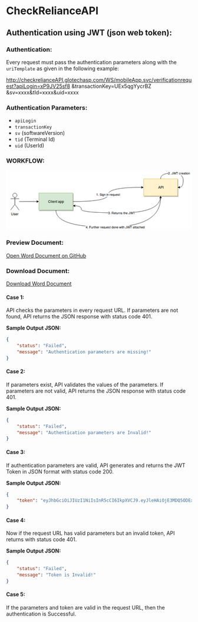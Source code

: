 # CheckRelianceAPI

## Authentication using JWT (json web token):

### Authentication:
Every request must pass the authentication parameters along with the `uriTemplate` as given in the following example:


http://checkrelianceAPI.glotechasp.com/WS/mobileApp.svc/verificationrequest?apiLogin=xP9JV25sf8 &transactionKey=UEx5qgYycrBZ &sv=xxxx&tId=xxxx&uid=xxxx


### Authentication Parameters:
- `apiLogin`
- `transactionKey`
- `sv` (softwareVersion)
- `tid` (Terminal Id)
- `uid` (UserId)

### WORKFLOW:

![Workflow Image](https://github.com/bilal6005/Bilal_Project/blob/main/Screenshot%202024-04-30%20144509.png)

### Preview Document:

[Open Word Document on GitHub]([https://github.com/your_username/your_repository/blob/main/your_word_document.docx](https://github.com/bilal6005/Bilal_Project/blob/main/JWTAuthentication.docx))

### Download Document:

[Download Word Document]([https://github.com/your_username/your_repository/raw/main/your_word_document.docx](https://github.com/bilal6005/Bilal_Project/blob/main/JWTAuthentication.docx))

#### Case 1:
API checks the parameters in every request URL. If parameters are not found, API returns the JSON response with status code 401.

**Sample Output JSON:**
```json
{
    "status": "Failed",
    "message": "Authentication parameters are missing!"
}
```

#### Case 2:
If parameters exist, API validates the values of the parameters. If parameters are not valid, API returns the JSON response with status code 401.

**Sample Output JSON:**
```json
{
    "status": "Failed",
    "message": "Authentication parameters are Invalid!"
}
```

#### Case 3:
If authentication parameters are valid, API generates and returns the JWT Token in JSON format with status code 200.

**Sample Output JSON:**
```json
{
    "token": "eyJhbGciOiJIUzI1NiIsInR5cCI6IkpXVCJ9.eyJleHAiOjE3MDQ5ODExMTcsImlzcyI6InlvdXRDb21wYW55SXNzdWVyLmNvbSIsImF1ZCI6InlvdXRDb21wYW55SXNzdWVyLmNvbSJ9.3VEA-noteZxdlSZOQuNSnIGATROkxMeXMQVYDJDo2sM"
}
```

#### Case 4:
Now if the request URL has valid parameters but an invalid token, API returns with status code 401.

**Sample Output JSON:**
```json
{
    "status": "Failed",
    "message": "Token is Invalid!"
}
```

#### Case 5:
If the parameters and token are valid in the request URL, then the authentication is Successful.
